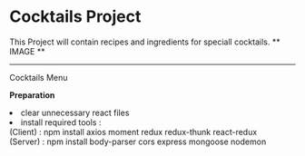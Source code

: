 # Cocktails Project

This Project will contain recipes and ingredients for speciall cocktails.
** IMAGE **

 <hr>

Cocktails Menu

<b> Preparation </b>

<li> clear unnecessary react files </li>
<li> install required tools : <br> (Client) : npm install axios moment redux redux-thunk react-redux <br> (Server) : npm install body-parser cors express mongoose nodemon  </li>
